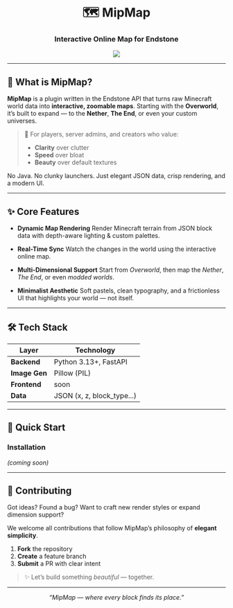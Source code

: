 <h1 align="center">🗺️ MipMap</h1>
<h3 align="center"> Interactive Online Map for Endstone</h3>

<p align="center">
  <img src="https://readme-typing-svg.demolab.com?font=Fira+Code&weight=600&pause=1000&color=7C83FD&center=true&vCenter=true&random=true&width=440&lines=Render.+Explore.+Admire.;Every+block+tells+a+story.;Lightweight.+Beautiful.+Open;Visualize+your+world+in+real+time;From+Overworld+to+the+End;MipMap+%E2%80%94+the+calm+between+dimensions.">
</p>

---

## 🌌 What is MipMap?

**MipMap** is a plugin written in the Endstone API that turns raw Minecraft world data into **interactive, zoomable maps**.
Starting with the **Overworld**, it’s built to expand — to the **Nether**, **The End**, or even your custom universes.

> 🧭 For players, server admins, and creators who value:
> - **Clarity** over clutter
> - **Speed** over bloat
> - **Beauty** over default textures

No Java. No clunky launchers.
Just elegant JSON data, crisp rendering, and a modern UI.

---

## ✨ Core Features


- **Dynamic Map Rendering**
Render Minecraft terrain from JSON block data with depth-aware lighting & custom palettes.

- **Real-Time Sync**
Watch the changes in the world using the interactive online map.

- **Multi-Dimensional Support**
Start from *Overworld*, then map the *Nether*, *The End*, or even *modded worlds*.

- **Minimalist Aesthetic**
Soft pastels, clean typography, and a frictionless UI that highlights your world — not itself.

---

## 🛠️ Tech Stack

| Layer       | Technology               |
|-------------|--------------------------|
| **Backend** | Python 3.13+, FastAPI    |
| **Image Gen** | Pillow (PIL)           |
| **Frontend** |  soon 								   |
| **Data**     | JSON (x, z, block_type...) |

---

## 🚀 Quick Start

### Installation
*(coming soon)*

---

## 🤝 Contributing

Got ideas? Found a bug?
Want to craft new render styles or expand dimension support?

We welcome all contributions that follow MipMap’s philosophy of **elegant simplicity**.

1. **Fork** the repository
2. **Create** a feature branch
3. **Submit** a PR with clear intent

> ✨ Let’s build something *beautiful* — together.

---

<p align="center">
  <i>“MipMap — where every block finds its place.”</i>
</p>
